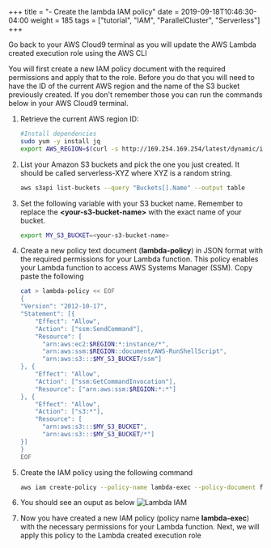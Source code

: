 +++
title = "- Create the lambda IAM policy"
date = 2019-09-18T10:46:30-04:00
weight = 185
tags = ["tutorial", "IAM", "ParallelCluster", "Serverless"]
+++

Go back to your AWS Cloud9 terminal as you will update the AWS Lambda created execution role using the AWS CLI

You will first create a new IAM policy document with the required permissions and apply that to the role. Before you do that you will need to have the ID of the current AWS region and the name of the S3 bucket previously created. If you don't remember those you can run the commands below in your AWS Cloud9 terminal.

1. Retrieve the current AWS region ID:

   ```bash
   #Install dependencies
   sudo yum -y install jq
   export AWS_REGION=$(curl -s http://169.254.169.254/latest/dynamic/instance-identity/document | jq -r .region)
   ```

2. List your Amazon S3 buckets and pick the one you just created. It should be called serverless-XYZ where XYZ is a random string.

    ```bash
    aws s3api list-buckets --query "Buckets[].Name" --output table
    ```

3. Set the following variable with your S3 bucket name. Remember to replace the **\<your-s3-bucket-name\>** with the exact name of your bucket.

   ```bash
   export MY_S3_BUCKET=<your-s3-bucket-name>
   ```

4. Create a new policy text document (**lambda-policy**) in JSON format with the required permissions for your Lambda function. This policy enables your Lambda function to access AWS Systems Manager (SSM). Copy paste the following


    ```bash
    cat > lambda-policy << EOF
    {
    "Version": "2012-10-17",
    "Statement": [{
        "Effect": "Allow",
        "Action": ["ssm:SendCommand"],
        "Resource": [
          "arn:aws:ec2:$REGION:*:instance/*",
          "arn:aws:ssm:$REGION::document/AWS-RunShellScript",
          "arn:aws:s3:::$MY_S3_BUCKET/ssm"]
    }, {
        "Effect": "Allow",
        "Action": ["ssm:GetCommandInvocation"],
        "Resource": ["arn:aws:ssm:$REGION:*:*"]
    }, {
        "Effect": "Allow",
        "Action": ["s3:*"],
        "Resource": [
          "arn:aws:s3:::$MY_S3_BUCKET",
          "arn:aws:s3:::$MY_S3_BUCKET/*"]
    }]
    }
    EOF
    ```

5. Create the IAM policy using the following command
   ```bash
   aws iam create-policy --policy-name lambda-exec --policy-document file://lambda-policy
   ```
6. You should see an ouput as below
![Lambda IAM ](/images/serverless/lambda-iam-create-policy.png)
7. Now you have created a new IAM policy (policy name **lambda-exec**) with the necessary permissions for your Lambda function. Next, we will apply this policy to the Lambda created execution role

  
